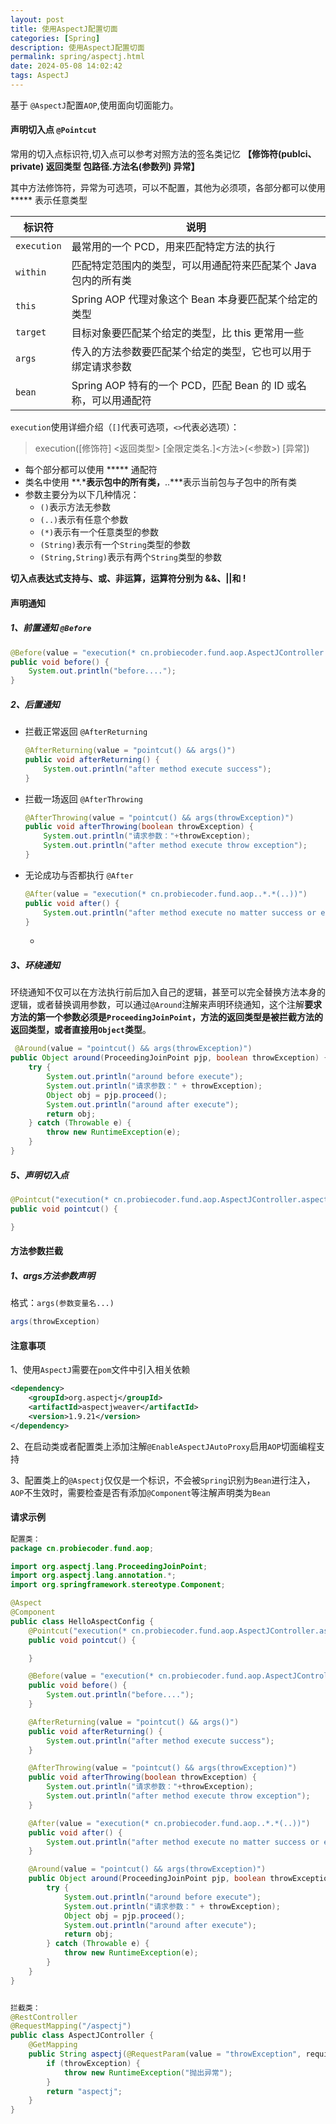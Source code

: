 ```yaml
---
layout: post
title: 使用AspectJ配置切面
categories: [Spring]
description: 使用AspectJ配置切面
permalink: spring/aspectj.html
date: 2024-05-08 14:02:42
tags: AspectJ
---
```

基于 `@AspectJ`配置`AOP`,使用面向切面能力。


<!--more-->


####  声明切入点 `@Pointcut`

常用的切入点标识符,切入点可以参考对照方法的签名类记忆 **【修饰符(publci、private) 返回类型 包路径.方法名(参数列) 异常】**

其中方法修饰符，异常为可选项，可以不配置，其他为必须项，各部分都可以使用 ***** 表示任意类型

| 标识符      | 说明                                                         |
| ----------- | ------------------------------------------------------------ |
| `execution` | 最常用的一个 PCD，用来匹配特定方法的执行                     |
| `within`    | 匹配特定范围内的类型，可以用通配符来匹配某个 Java 包内的所有类 |
| `this`      | Spring AOP 代理对象这个 Bean 本身要匹配某个给定的类型        |
| `target`    | 目标对象要匹配某个给定的类型，比 this 更常用一些             |
| `args`      | 传入的方法参数要匹配某个给定的类型，它也可以用于绑定请求参数 |
| `bean`      | Spring AOP 特有的一个 PCD，匹配 Bean 的 ID 或名称，可以用通配符 |



`execution`使用详细介绍（`[]`代表可选项，`<>`代表必选项）：

> execution([修饰符] <返回类型> [全限定类名.]<方法>(<参数>) [异常])

* 每个部分都可以使用 ***** 通配符
* 类名中使用 **.***表示包中的所有类，**..***表示当前包与子包中的所有类
* 参数主要分为以下几种情况：
  * `()`表示方法无参数
  * `(..)`表示有任意个参数
  * `(*)`表示有一个任意类型的参数
  * `(String)`表示有一个`String`类型的参数
  * `(String,String)`表示有两个`String`类型的参数

**切入点表达式支持与、或、非运算，运算符分别为 &&、||和 !**



#### 声明通知

##### 1、前置通知 `@Before`

```java
@Before(value = "execution(* cn.probiecoder.fund.aop.AspectJController.aspectj(..))")
public void before() {
    System.out.println("before....");
}
```



##### 2、后置通知 

* 拦截正常返回 `@AfterReturning`

  ```java
  @AfterReturning(value = "pointcut() && args()")
  public void afterReturning() {
      System.out.println("after method execute success");
  }
  ```

  

* 拦截一场返回 `@AfterThrowing`

  ```java
  @AfterThrowing(value = "pointcut() && args(throwException)")
  public void afterThrowing(boolean throwException) {
      System.out.println("请求参数："+throwException);
      System.out.println("after method execute throw exception");
  }
  ```

  

* 无论成功与否都执行 `@After`

  ```java
  @After(value = "execution(* cn.probiecoder.fund.aop..*.*(..))")
  public void after() {
      System.out.println("after method execute no matter success or error");
  }
  ```

  * 

##### 3、环绕通知

环绕通知不仅可以在方法执行前后加入自己的逻辑，甚至可以完全替换方法本身的逻辑，或者替换调用参数，可以通过`@Around`注解来声明环绕通知，这个注解**要求方法的第一个参数必须是`ProceedingJoinPoint`，方法的返回类型是被拦截方法的返回类型，或者直接用`Object`类型**。

```java
 @Around(value = "pointcut() && args(throwException)")
public Object around(ProceedingJoinPoint pjp, boolean throwException) {
    try {
        System.out.println("around before execute");
        System.out.println("请求参数：" + throwException);
        Object obj = pjp.proceed();
        System.out.println("around after execute");
        return obj;
    } catch (Throwable e) {
        throw new RuntimeException(e);
    }
}
```



##### 5、声明切入点

```java
@Pointcut("execution(* cn.probiecoder.fund.aop.AspectJController.aspectj(..))")
public void pointcut() {

}
```



#### 方法参数拦截

##### 1、args方法参数声明

格式：`args(参数变量名...)`

```java
args(throwException)
```



#### 注意事项

1、使用`AspectJ`需要在`pom`文件中引入相关依赖

```xml
<dependency>
    <groupId>org.aspectj</groupId>
    <artifactId>aspectjweaver</artifactId>
    <version>1.9.21</version>
</dependency>
```

2、在启动类或者配置类上添加注解`@EnableAspectJAutoProxy`启用`AOP`切面编程支持

3、配置类上的`@Aspectj`仅仅是一个标识，不会被`Spring`识别为`Bean`进行注入，`AOP`不生效时，需要检查是否有添加`@Component`等注解声明类为`Bean`



#### 请求示例

```java
配置类：
package cn.probiecoder.fund.aop;

import org.aspectj.lang.ProceedingJoinPoint;
import org.aspectj.lang.annotation.*;
import org.springframework.stereotype.Component;

@Aspect
@Component
public class HelloAspectConfig {
    @Pointcut("execution(* cn.probiecoder.fund.aop.AspectJController.aspectj(..))")
    public void pointcut() {

    }

    @Before(value = "execution(* cn.probiecoder.fund.aop.AspectJController.aspectj(..))")
    public void before() {
        System.out.println("before....");
    }

    @AfterReturning(value = "pointcut() && args()")
    public void afterReturning() {
        System.out.println("after method execute success");
    }

    @AfterThrowing(value = "pointcut() && args(throwException)")
    public void afterThrowing(boolean throwException) {
        System.out.println("请求参数："+throwException);
        System.out.println("after method execute throw exception");
    }

    @After(value = "execution(* cn.probiecoder.fund.aop..*.*(..))")
    public void after() {
        System.out.println("after method execute no matter success or error");
    }

    @Around(value = "pointcut() && args(throwException)")
    public Object around(ProceedingJoinPoint pjp, boolean throwException) {
        try {
            System.out.println("around before execute");
            System.out.println("请求参数：" + throwException);
            Object obj = pjp.proceed();
            System.out.println("around after execute");
            return obj;
        } catch (Throwable e) {
            throw new RuntimeException(e);
        }
    }
}


拦截类：
@RestController
@RequestMapping("/aspectj")
public class AspectJController {
    @GetMapping
    public String aspectj(@RequestParam(value = "throwException", required = false) boolean throwException) {
        if (throwException) {
            throw new RuntimeException("抛出异常");
        }
        return "aspectj";
    }
}

